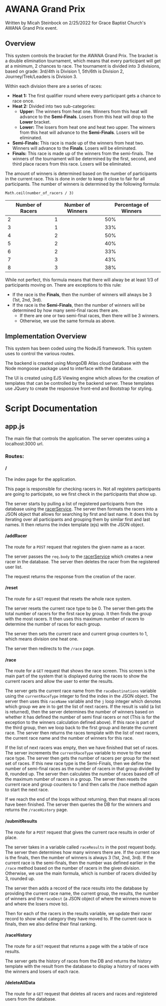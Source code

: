 # AWANA Grand Prix

Written by Micah Steinbock on 2/25/2022 for Grace Baptist Church's AWANA Grand Prix event.

## Overview

This system controls the bracket for the AWANA Grand Prix. The bracket is a double elimination tournament, which means that every participant will get at a minimum, 2 chances to race. The tournament is divided into 3 divisions, based on grade: 3rd/4th is Division 1, 5th/6th is Division 2, Journey/Trek/Leaders is Division 3.

Within each division there are a series of races:

* **Heat 1:** The first qualifier round where every participant gets a chance to race once.
* **Heat 2:** Divided into two sub-categories:
  * **Upper:** The winners from heat one. Winners from this heat will advance to the **Semi-Finals**. Losers from this heat will drop to the **Lower** bracket.
  * **Lower:** The losers from heat one and heat two upper. The winners from this heat will advance to the **Semi-Finals**. Losers will be eliminated.
* **Semi-Finals:** This race is made up of the winners from heat two. Winners will advance to the **Finals**. Losers will be eliminated.
* **Finals:** This race is made up of the winners from the semi-finals. The winners of the tournament will be determined by the first, second, and third place racers from this race. Losers will be eliminated.

The amount of winners is determined based on the number of participants in the current race. This is done in order to keep it close to fair for all participants. The number of winners is determined by the following formula:

```
Math.ceil(number_of_racers / 3)
```

| Number of Racers | Number of Winners | Percentage of Winners |
| ---------------- | ----------------- | --------------------- |
| 2 | 1 | 50% |
| 3 | 1 | 33% |
| 4 | 2 | 50% |
| 5 | 2 | 40% |
| 6 | 2 | 33% |
| 7 | 3 | 43% |
| 8 | 3 | 38% |

While not perfect, this formula means that there will alway be at least 1/3 of participants moving on. There are exceptions to this rule:

* If the race is the **Finals**, then the number of winners will always be 3 (1st, 2nd, 3rd).
* If the race is the **Semi-Finals**, then the number of winners will be determined by how many semi-final races there are.
  * If there are one or two semi-final races, then there will be 3 winners.
  * Otherwise, we use the same formula as above.

## Implementation Overview

This system has been coded using the NodeJS framework. This system uses to control the various routes.

The backend is created using MongoDB Atlas cloud Database with the Node mongoose package used to interface with the database.

The UI is created using EJS Viewing engine which allows for the creation of templates that can be controlled by the backend server. These templates use JQuery to create the responsive front-end and Bootstrap for styling.

# Script Documentation

## app.js

The main file that controls the application. The server operates using a localhost:3000 url.

### Routes:

#### /

The index page for the application. 

This page is responsible for checking racers in. Not all registers participants are going to participate, so we first check in the participants that show up. 

The server starts by pulling a list of registered participants from the database using the [racerService](). The server then formats the racers into a JSON object that allows for searching by first and last name. It does this by iterating over all participants and grouping them by similar first and last names. It then returns the index template (ejs) with the JSON object.

#### /addRacer

The route for a `POST` request that registers the given name as a racer.

The server passes the `req.body` to the [racerService]() which creates a new racer in the database. The server then deletes the racer from the registered user list.

The request returns the response from the creation of the racer.

#### /reset

The route for a `GET` request that resets the whole race system. 

The server resets the current race type to be 0. The server then gets the total number of racers for the first race by group. It then finds the group with the most racers. It then uses this maximum number of racers to determine the number of races for each group.

The server then sets the current race and current group counters to 1, which means division one heat one.

The server then redirects to the `/race` page.

#### /race

The route for a `GET` request that shows the race screen. This screen is the main part of the system that is displayed during the races to show the current racers and allow the user to enter the results.

The server gets the current race name from the `raceDestinations` variable using the `currentRaceType` integer to find the index in the JSON object. The server then uses this `raceName` variable and the `j` loop integer which denotes which group we are in to get the list of next racers. If the result is valid (a list is returned), then the server determines the number of winners based on whether it has defined the number of semi final racers or not (This is for the exception to the winners calculation defined above). If this race is part of the third group, then we loop back to the first group and iterate the current race. The server then returns the races template with the list of next racers, the current race name and the number of winners for this race.

If the list of next racers was empty, then we have finished that set of races. The server increments the `currentRaceType` variable to move to the next race type. The server then gets the number of racers per group for the next set of races. If this new race type is the Semi-Finals, then we define the number of semi-final races as the number of racers in that group divided by 8, rounded up. The server then calculates the number of races based off of the maximum number of racers in a group. The server then resets the current race and group counters to 1 and then calls the /race method again to start the next race.

If we reach the end of the loops without returning, then that means all races have been finished. The server then queries the DB for the winners and returns the `/raceHistory` page. 

#### /submitResults

The route for a `POST` request that gives the current race results in order of place.

The server takes in a variable called `raceResults` in the post request body. The server then determines how many winners there are. If the current race is the finals, then the number of winners is always 3 (1st, 2nd, 3rd). If the current race is the semi-finals, then the number was defined earlier in the `/race` method based on the number of racers in the given division. Otherwise, we use the main formula, which is number of racers divided by 3, rounded up.

The server then adds a record of the race results into the database by providing the current race name, the current group, the results, the number of winners and the `raceDest` (a JSON object of where the winners move to and where the losers move to).

Then for each of the racers in the results variable, we update their racer record to show what category they have moved to. If the current race is finals, then we also define their final ranking.

#### /raceHistory

The route for a `GET` request that returns a page with the a table of race results.

The server gets the history of races from the DB and returns the history template with the result from the database to display a history of races with the winners and losers of each race.

#### /deleteAllData

The route for a `GET` request that deletes all racers and races and registered users from the database.
